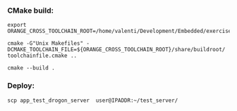 ### CMake build:
```shell
export ORANGE_CROSS_TOOLCHAIN_ROOT=/home/valenti/Development/Embedded/exercise8/build_orange_zero_image/host/

cmake -G"Unix Makefiles" -DCMAKE_TOOLCHAIN_FILE=${ORANGE_CROSS_TOOLCHAIN_ROOT}/share/buildroot/
toolchainfile.cmake ..

cmake --build .
```

### Deploy:
```scp app_test_drogon_server  user@IPADDR:~/test_server/```


